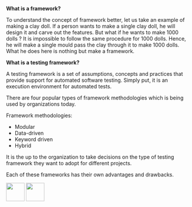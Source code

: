<b>What is a framework? </b>

<p>To understand the concept of framework better, let us take an example of making a clay doll. If a person wants to make a single clay doll, he will design it and carve out the features. But what if he wants to make 1000 dolls ? It is impossible to follow the same procedure for 1000 dolls. Hence, he will make a single mould pass the clay through it to make 1000 dolls. What he does here is nothing but make a framework. </p>

<b>What is a testing framework?</b>

<p>A testing framework is a set of assumptions, concepts and practices that provide support for automated software testing. Simply put, it is an execution environment for automated tests.</p>



<p>There are four popular types of framework methodologies which is being used by organizations today.</p>
Framework methodologies:

- Modular
- Data-driven
- Keyword driven
- Hybrid


It is the up to the organization to take decisions on the type of testing framework they want to adopt for different projects. 

Each of these frameworks has their own advantages and drawbacks.  


[<img src="https://cloud.githubusercontent.com/assets/14101008/10718970/e8253ecc-7b43-11e5-8fcb-af3acab64686.png" width="50" height="50"></img>](https://github.com/hariniiyer/CSCI-5828_Presentation2_Testing-Frameworks/blob/master/typescon.md)
[<img src="https://cloud.githubusercontent.com/assets/14101008/10718969/e5b6db32-7b43-11e5-886a-b848ca79f105.png" width="50" height="50"></img>](https://github.com/hariniiyer/CSCI-5828_Presentation2_Testing-Frameworks/blob/master/modularcon.md)

